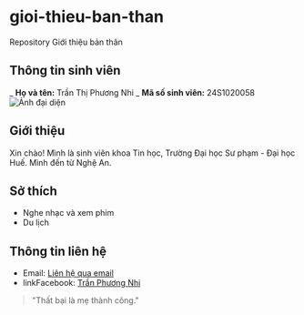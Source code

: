 # gioi-thieu-ban-than
Repository Giới thiệu bản thân
## Thông tin sinh viên
_ **Họ và tên:** Trần Thị Phương Nhi
_ **Mã số sinh viên:** 24S1020058
![Ảnh đại diện](c:\Users\Admin\Downloads\565815156_1504332107480021_1815943073768539605_n.jpg)
## Giới thiệu
Xin chào! Mình là sinh viên khoa Tin học, Trường Đại học Sư phạm - Đại học Huế.
Mình đến từ Nghệ An.
## Sở thích
- Nghe nhạc và xem phim
- Du lịch
## Thông tin liên hệ
- Email: [Liên hệ qua email](tranphuongnhi832@gmail.com)
- linkFacebook: [Trần Phương Nhi](https://www.facebook.com/tran.phuong.nhi.511573)
> "Thất bại là mẹ thành công."
